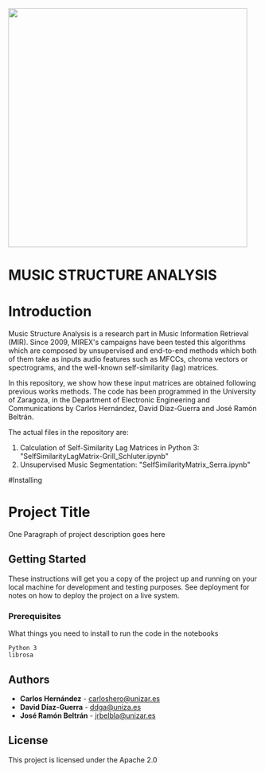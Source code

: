 <img src="https://www.unizar.es/sites/default/files/identidadCorporativa/imagen/logoUZ.png"  width="480">

# MUSIC STRUCTURE ANALYSIS

# Introduction
Music Structure Analysis is a research part in Music Information Retrieval (MIR). Since 2009, MIREX's campaigns have been tested this algorithms which are composed by unsupervised and end-to-end methods which both of them take as inputs audio features such as MFCCs, chroma vectors or spectrograms, and the well-known self-similarity (lag) matrices.

In this repository, we show how these input matrices are obtained following previous works methods. The code has been programmed in the University of Zaragoza, in the Department of Electronic Engineering and Communications by Carlos Hernández, David Díaz-Guerra and José Ramón Beltrán.

The actual files in the repository are:
1. Calculation of Self-Similarity Lag Matrices in Python 3: "SelfSimilarityLagMatrix-Grill_Schluter.ipynb"
2. Unsupervised Music Segmentation: "SelfSimilarityMatrix_Serra.ipynb"

#Installing

# Project Title

One Paragraph of project description goes here

## Getting Started

These instructions will get you a copy of the project up and running on your local machine for development and testing purposes. See deployment for notes on how to deploy the project on a live system.

### Prerequisites

What things you need to install to run the code in the notebooks

```
Python 3
librosa
```


## Authors

* **Carlos Hernández** - carloshero@unizar.es
* **David Díaz-Guerra** - ddga@uniza.es
* **José Ramón Beltrán** - jrbelbla@unizar.es

## License

This project is licensed under the Apache 2.0 
